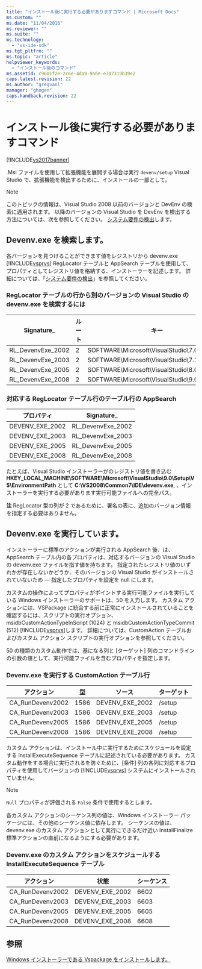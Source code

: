 ```yaml
---
title: "インストール後に実行する必要がありますコマンド | Microsoft Docs"
ms.custom: ""
ms.date: "11/04/2016"
ms.reviewer: ""
ms.suite: ""
ms.technology: 
  - "vs-ide-sdk"
ms.tgt_pltfrm: ""
ms.topic: "article"
helpviewer_keywords: 
  - "インストール後のコマンド"
ms.assetid: c9601f2e-2c6e-4da9-9a6e-e707319b39e2
caps.latest.revision: 22
ms.author: "gregvanl"
manager: "ghogen"
caps.handback.revision: 22
---
```

# インストール後に実行する必要がありますコマンド
[!INCLUDE[vs2017banner](../../code-quality/includes/vs2017banner.md)]

.Msi ファイルを使用して拡張機能を展開する場合は実行 `devenv/setup` Visual Studio で、拡張機能を検出するために、インストールの一部として。  
  
> [!NOTE]
>  このトピックの情報は、Visual Studio 2008 以前のバージョンと DevEnv の検索に適用されます。 以降のバージョンの Visual Studio を DevEnv を検出する方法については、次を参照してください。 [システム要件の検出](../../extensibility/internals/detecting-system-requirements.md)します。  
  
## Devenv.exe を検索します。  
 各バージョンを見つけることができます値をレジストリから devenv.exe [!INCLUDE[vsprvs](../../code-quality/includes/vsprvs_md.md)] RegLocator テーブルと AppSearch テーブルを使用して、プロパティとしてレジストリ値を格納する、インストーラーを記述します。 詳細については、「[システム要件の検出](../../extensibility/internals/detecting-system-requirements.md)」を参照してください。  
  
### RegLocator テーブルの行から別のバージョンの Visual Studio の devenv.exe を検索するには  
  
|Signature\_|ルート|キー|名前|型|  
|-----------------|---------|--------|--------|-------|  
|RL\_DevenvExe\_2002|2|SOFTWARE\\Microsoft\\VisualStudio\\7.0\\Setup\\VS|EnvironmentPath|2|  
|RL\_DevenvExe\_2003|2|SOFTWARE\\Microsoft\\VisualStudio\\7.1\\Setup\\VS|EnvironmentPath|2|  
|RL\_DevenvExe\_2005|2|SOFTWARE\\Microsoft\\VisualStudio\\8.0\\Setup\\VS|EnvironmentPath|2|  
|RL\_DevenvExe\_2008|2|SOFTWARE\\Microsoft\\VisualStudio\\9.0\\Setup\\VS|EnvironmentPath|2|  
  
### 対応する RegLocator テーブル行のテーブル行の AppSearch  
  
|プロパティ|Signature\_|  
|-----------|-----------------|  
|DEVENV\_EXE\_2002|RL\_DevenvExe\_2002|  
|DEVENV\_EXE\_2003|RL\_DevenvExe\_2003|  
|DEVENV\_EXE\_2005|RL\_DevenvExe\_2005|  
|DEVENV\_EXE\_2008|RL\_DevenvExe\_2008|  
  
 たとえば、Visual Studio インストーラーがのレジストリ値を書き込む **HKEY\_LOCAL\_MACHINE\\SOFTWARE\\Microsoft\\VisualStudio\\9.0\\Setup\\VS\\EnvironmentPath** として **C:\\VS2008\\Common7\\IDE\\devenv.exe**, 、インストーラーを実行する必要があります実行可能ファイルへの完全パス。  
  
 **注** RegLocator 型の列が 2 であるために、署名の表に、追加のバージョン情報を指定する必要はありません。  
  
## Devenv.exe を実行しています。  
 インストーラーに標準のアクションが実行される AppSearch 後、は、AppSearch テーブル内の各プロパティは、対応するバージョンの Visual Studio の devenv.exe ファイルを指す値を持ちます。 指定されたレジストリ値のいずれかが存在しないかどうか、そのバージョンの Visual Studio がインストールされていないため — 指定したプロパティを設定を null にします。  
  
 カスタムの操作によってプロパティがポイントする実行可能ファイルを実行している Windows インストーラーのサポートは、50 を入力します。 カスタム アクションには、VSPackage に統合する前に正常にインストールされていることを確認するには、スクリプトの実行オプション、msidbCustomActionTypeInScript \(1024\) と msidbCustomActionTypeCommit \(512\) [!INCLUDE[vsprvs](../../code-quality/includes/vsprvs_md.md)]します。 詳細については、CustomAction テーブルおよびカスタム アクション スクリプトの実行オプションを参照してください。  
  
 50 の種類のカスタム動作では、基になる列と \[ターゲット\] 列のコマンドラインの引数の値として、実行可能ファイルを含むプロパティを指定します。  
  
### Devenv.exe を実行する CustomAction テーブル行  
  
|アクション|型|ソース|ターゲット|  
|-----------|-------|---------|-----------|  
|CA\_RunDevenv2002|1586|DEVENV\_EXE\_2002|\/setup|  
|CA\_RunDevenv2003|1586|DEVENV\_EXE\_2003|\/setup|  
|CA\_RunDevenv2005|1586|DEVENV\_EXE\_2005|\/setup|  
|CA\_RunDevenv2008|1586|DEVENV\_EXE\_2008|\/setup|  
  
 カスタム アクションは、インストール中に実行するためにスケジュールを設定する InstallExecuteSequence テーブルに記述されている必要があります。 カスタム動作をする場合に実行されるを防ぐために、\[条件\] 列の各列に対応するプロパティを使用してバージョンの [!INCLUDE[vsprvs](../../code-quality/includes/vsprvs_md.md)] システムにインストールされていません。  
  
> [!NOTE]
>  `Null` プロパティが評価される `False` 条件で使用するとします。  
  
 各カスタム アクションのシーケンス列の値は、Windows インストーラー パッケージには、その他のシーケンス値に依存します。 シーケンスの値は、devenv.exe のカスタム アクションとして実行にできるだけ近い InstallFinalize 標準アクションの直前になるようにする必要があります。  
  
### Devenv.exe のカスタム アクションをスケジュールする InstallExecuteSequence テーブル  
  
|アクション|状態|シーケンス|  
|-----------|--------|-----------|  
|CA\_RunDevenv2002|DEVENV\_EXE\_2002|6602|  
|CA\_RunDevenv2003|DEVENV\_EXE\_2003|6603|  
|CA\_RunDevenv2005|DEVENV\_EXE\_2005|6605|  
|CA\_RunDevenv2008|DEVENV\_EXE\_2008|6608|  
  
## 参照  
 [Windows インストーラーである Vspackage をインストールします。](../../extensibility/internals/installing-vspackages-with-windows-installer.md)